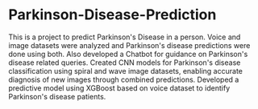 # Parkinson-Disease-Prediction
This is a project to predict Parkinson's Disease in a person.
Voice and image datasets were analyzed and Parkinson's disease predictions were done using both. Also developed a Chatbot for guidance on Parkinson's disease related queries.
Created CNN models for Parkinson's disease classification using spiral and wave image datasets, enabling accurate diagnosis of new images through combined predictions. 
Developed a predictive model using XGBoost based on voice dataset to identify Parkinson's disease patients.

